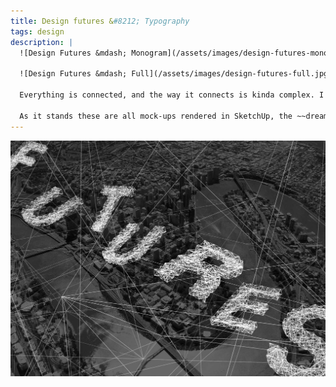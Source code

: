 ```yaml
---
title: Design futures &#8212; Typography
tags: design
description: |
  ![Design Futures &mdash; Monogram](/assets/images/design-futures-monogram.jpg)

  ![Design Futures &mdash; Full](/assets/images/design-futures-full.jpg)

  Everything is connected, and the way it connects is kinda complex. I'd like to be more aware of my connections to people and the networks they're a part of.

  As it stands these are all mock-ups rendered in SketchUp, the ~~dream~~ plan is to get this rendering in the browser from user input. Wild scaffolding.
---
```


![Design Futures &mdash; Full](/assets/images/design-futures-full.jpg)
